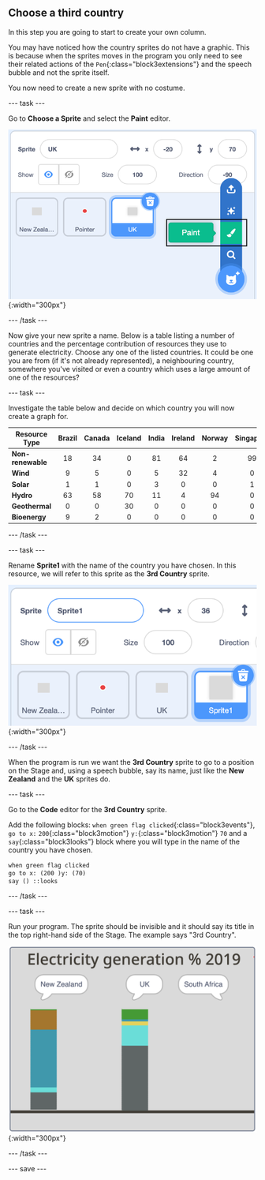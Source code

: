 ## Choose a third country

In this step you are going to start to create your own column.

You may have noticed how the country sprites do not have a graphic. This is because when the sprites moves in the program you only need to see their related actions of the `Pen`{:class="block3extensions"} and the speech bubble and not the sprite itself.

You now need to create a new sprite with no costume.

--- task ---

Go to **Choose a Sprite** and select the **Paint** editor.

![Image showing sprite paint tool](images/electricity-paint-editor.png){:width="300px"}

--- /task ---

Now give your new sprite a name. Below is a table listing a number of countries and the percentage contribution of resources they use to generate electricity. Choose any one of the listed countries. It could be one you are from (if it's not already represented), a neighbouring country, somewhere you've visited or even a country which uses a large amount of one of the resources?

--- task ---

Investigate the table below and decide on which country you will now create a graph for.

Resource Type | Brazil | Canada | Iceland | India | Ireland | Norway | Singapore | S.Africa | USA |
| --- | :---: | :---: | :---: | :---: | :---: | :---: | :---: | :---: | :---: |
**Non-renewable** | 18 | 34 | 0 | 81 | 64 | 2 | 99 | 94 | 83 |
**Wind** | 9 | 5 | 0 | 5 | 32 | 4 | 0 | 3 | 7 |
**Solar** | 1 | 1 | 0 | 3 | 0 | 0 | 1 | 1 | 2 |
**Hydro** | 63 | 58 | 70 | 11 | 4 | 94 | 0 | 2 | 7 |
**Geothermal** | 0 | 0 | 30 | 0 | 0 | 0 | 0 | 0 | 0 |
**Bioenergy** | 9 | 2 | 0 | 0 | 0 | 0 | 0 | 0 | 1 |
--- /task ---

--- task ---

Rename **Sprite1** with the name of the country you have chosen. In this resource, we will refer to this sprite as the **3rd Country** sprite.

![Image showing rename Sprite1](images/electricity-rename-Sprite1.png){:width="300px"}

--- /task ---

When the program is run we want the **3rd Country** sprite to go to a position on the Stage and, using a speech bubble, say its name, just like the **New Zealand** and the **UK** sprites do.

--- task ---

Go to the **Code** editor for the **3rd Country** sprite.

Add the following blocks: `when green flag clicked`{:class="block3events"}, `go to x:` `200`{:class="block3motion"} `y:`{:class="block3motion"} `70` and a `say`{:class="block3looks"} block where you will type in the name of the country you have chosen.

```blocks3
when green flag clicked
go to x: (200 )y: (70)
say () ::looks
```

--- /task ---

--- task ---

Run your program. The sprite should be invisible and it should say its title in the top right-hand side of the Stage. The example says "3rd Country".

![Image showing say 3rd Country](images/electricity-say-3rdCountry.png){:width="300px"}

--- /task ---

--- save ---
